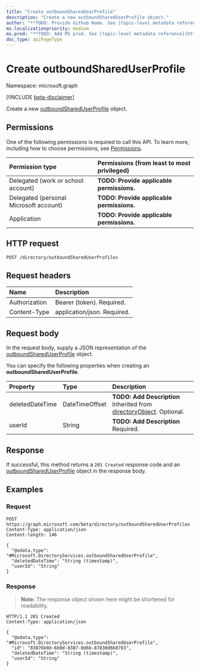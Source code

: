 ```yaml
---
title: "Create outboundSharedUserProfile"
description: "Create a new outboundSharedUserProfile object."
author: "**TODO: Provide Github Name. See [topic-level metadata reference](https://msgo.azurewebsites.net/add/document/guidelines/metadata.html#topic-level-metadata)**"
ms.localizationpriority: medium
ms.prod: "**TODO: Add MS prod. See [topic-level metadata reference](https://msgo.azurewebsites.net/add/document/guidelines/metadata.html#topic-level-metadata)**"
doc_type: apiPageType
---
```


# Create outboundSharedUserProfile
Namespace: microsoft.graph

[!INCLUDE [beta-disclaimer](../../includes/beta-disclaimer.md)]

Create a new [outboundSharedUserProfile](../resources/outboundshareduserprofile.md) object.

## Permissions
One of the following permissions is required to call this API. To learn more, including how to choose permissions, see [Permissions](/graph/permissions-reference).

|Permission type|Permissions (from least to most privileged)|
|:---|:---|
|Delegated (work or school account)|**TODO: Provide applicable permissions.**|
|Delegated (personal Microsoft account)|**TODO: Provide applicable permissions.**|
|Application|**TODO: Provide applicable permissions.**|

## HTTP request

<!-- {
  "blockType": "ignored"
}
-->
``` http
POST /directory/outboundSharedUserProfiles
```

## Request headers
|Name|Description|
|:---|:---|
|Authorization|Bearer {token}. Required.|
|Content-Type|application/json. Required.|

## Request body
In the request body, supply a JSON representation of the [outboundSharedUserProfile](../resources/outboundshareduserprofile.md) object.

You can specify the following properties when creating an **outboundSharedUserProfile**.

|Property|Type|Description|
|:---|:---|:---|
|deletedDateTime|DateTimeOffset|**TODO: Add Description** Inherited from [directoryObject](../resources/directoryobject.md). Optional.|
|userId|String|**TODO: Add Description** Required.|



## Response

If successful, this method returns a `201 Created` response code and an [outboundSharedUserProfile](../resources/outboundshareduserprofile.md) object in the response body.

## Examples

### Request
<!-- {
  "blockType": "request",
  "name": "create_outboundshareduserprofile_from_"
}
-->
``` http
POST https://graph.microsoft.com/beta/directory/outboundSharedUserProfiles
Content-Type: application/json
Content-length: 146

{
  "@odata.type": "#Microsoft.DirectoryServices.outboundSharedUserProfile",
  "deletedDateTime": "String (timestamp)",
  "userId": "String"
}
```


### Response
>**Note:** The response object shown here might be shortened for readability.
<!-- {
  "blockType": "response",
  "truncated": true,
  "@odata.type": "Microsoft.DirectoryServices.outboundSharedUserProfile"
}
-->
``` http
HTTP/1.1 201 Created
Content-Type: application/json

{
  "@odata.type": "#Microsoft.DirectoryServices.outboundSharedUserProfile",
  "id": "83876b0d-6b0d-8387-0d6b-87830d6b8783",
  "deletedDateTime": "String (timestamp)",
  "userId": "String"
}
```

